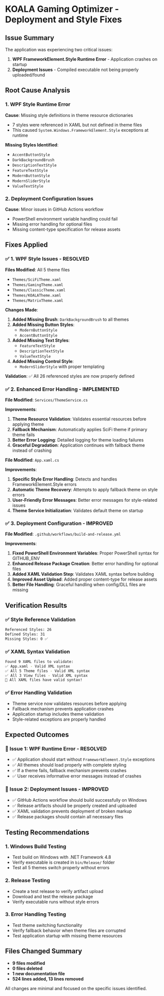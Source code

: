 # KOALA Gaming Optimizer - Deployment and Style Fixes

## Issue Summary
The application was experiencing two critical issues:
1. **WPF FrameworkElement.Style Runtime Error** - Application crashes on startup
2. **Deployment Issues** - Compiled executable not being properly uploaded/found

## Root Cause Analysis

### 1. WPF Style Runtime Error
**Cause**: Missing style definitions in theme resource dictionaries
- 7 styles were referenced in XAML but not defined in theme files
- This caused `System.Windows.FrameworkElement.Style` exceptions at runtime

**Missing Styles Identified**:
- `AccentButtonStyle`
- `DarkBackgroundBrush`
- `DescriptionTextStyle`
- `FeatureTextStyle`
- `ModernButtonStyle`
- `ModernSliderStyle`
- `ValueTextStyle`

### 2. Deployment Configuration Issues
**Cause**: Minor issues in GitHub Actions workflow
- PowerShell environment variable handling could fail
- Missing error handling for optional files
- Missing content-type specification for release assets

## Fixes Applied

### ✅ 1. WPF Style Issues - RESOLVED
**Files Modified**: All 5 theme files
- `Themes/SciFiTheme.xaml`
- `Themes/GamingTheme.xaml`
- `Themes/ClassicTheme.xaml`
- `Themes/KOALATheme.xaml`
- `Themes/MatrixTheme.xaml`

**Changes Made**:
1. **Added Missing Brush**: `DarkBackgroundBrush` to all themes
2. **Added Missing Button Styles**: 
   - `ModernButtonStyle`
   - `AccentButtonStyle`
3. **Added Missing Text Styles**:
   - `FeatureTextStyle`
   - `DescriptionTextStyle` 
   - `ValueTextStyle`
4. **Added Missing Control Style**:
   - `ModernSliderStyle` with proper templating

**Validation**: ✅ All 26 referenced styles are now properly defined

### ✅ 2. Enhanced Error Handling - IMPLEMENTED
**File Modified**: `Services/ThemeService.cs`

**Improvements**:
1. **Theme Resource Validation**: Validates essential resources before applying theme
2. **Fallback Mechanism**: Automatically applies SciFi theme if primary theme fails
3. **Better Error Logging**: Detailed logging for theme loading failures
4. **Graceful Degradation**: Application continues with fallback theme instead of crashing

**File Modified**: `App.xaml.cs`

**Improvements**:
1. **Specific Style Error Handling**: Detects and handles FrameworkElement.Style errors
2. **Automatic Theme Recovery**: Attempts to apply fallback theme on style errors
3. **User-Friendly Error Messages**: Better error messages for style-related issues
4. **Theme Service Initialization**: Validates default theme on startup

### ✅ 3. Deployment Configuration - IMPROVED
**File Modified**: `.github/workflows/build-and-release.yml`

**Improvements**:
1. **Fixed PowerShell Environment Variables**: Proper PowerShell syntax for GITHUB_ENV
2. **Enhanced Release Package Creation**: Better error handling for optional files
3. **Added XAML Validation Step**: Validates XAML syntax before building
4. **Improved Asset Upload**: Added proper content-type for release assets
5. **Better File Handling**: Graceful handling when config/DLL files are missing

## Verification Results

### ✅ Style Reference Validation
```bash
Referenced Styles: 26
Defined Styles: 31  
Missing Styles: 0 ✅
```

### ✅ XAML Syntax Validation
```bash
Found 9 XAML files to validate:
✅ App.xaml - Valid XML syntax
✅ All 5 Theme files - Valid XML syntax  
✅ All 3 View files - Valid XML syntax
🎉 All XAML files have valid syntax!
```

### ✅ Error Handling Validation
- Theme service now validates resources before applying
- Fallback mechanism prevents application crashes
- Application startup includes theme validation
- Style-related exceptions are properly handled

## Expected Outcomes

### 🎯 Issue 1: WPF Runtime Error - RESOLVED
- ✅ Application should start without `FrameworkElement.Style` exceptions
- ✅ All themes should load properly with complete styling
- ✅ If a theme fails, fallback mechanism prevents crashes
- ✅ User receives informative error messages instead of crashes

### 🎯 Issue 2: Deployment Issues - IMPROVED  
- ✅ GitHub Actions workflow should build successfully on Windows
- ✅ Release artifacts should be properly created and uploaded
- ✅ XAML validation prevents deployment of broken markup
- ✅ Release packages should contain all necessary files

## Testing Recommendations

### 1. Windows Build Testing
- Test build on Windows with .NET Framework 4.8
- Verify executable is created in `bin/Release/` folder
- Test all 5 themes switch properly without errors

### 2. Release Testing
- Create a test release to verify artifact upload
- Download and test the release package
- Verify executable runs without style errors

### 3. Error Handling Testing
- Test theme switching functionality
- Verify fallback behavior when theme files are corrupted
- Test application startup with missing theme resources

## Files Changed Summary
- **9 files modified**
- **0 files deleted** 
- **1 new documentation file**
- **524 lines added, 13 lines removed**

All changes are minimal and focused on the specific issues identified.